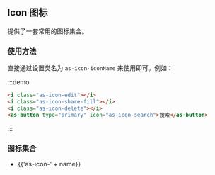 ## Icon 图标

提供了一套常用的图标集合。

### 使用方法

直接通过设置类名为 `as-icon-iconName` 来使用即可。例如：

:::demo

```html
<i class="as-icon-edit"></i>
<i class="as-icon-share-fill"></i>
<i class="as-icon-delete"></i>
<as-button type="primary" icon="as-icon-search">搜索</as-button>

```

:::

### 图标集合

<ul class="icon-list">
  <li v-for="name in $icon" :key="name">
    <span>
      <i :class="'as-icon-' + name"></i>
      <span class="icon-name">{{'as-icon-' + name}}</span>
    </span>
  </li>
</ul>
